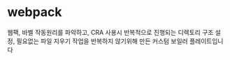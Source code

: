 # webpack

웹팩, 바벨 작동원리를 파악하고, CRA 사용시 반복적으로 진행되는 디렉토리 구조 설정, 필요없는 파일 지우기 작업을 반복하지 않기위해 만든 커스텀 보일러 플레이트입니다 
